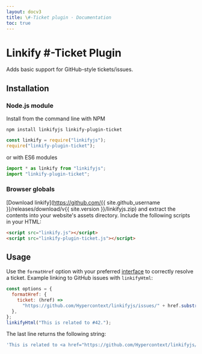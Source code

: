 ```yaml
---
layout: docv3
title: \#-Ticket plugin · Documentation
toc: true
---
```


# Linkify #-Ticket Plugin

Adds basic support for GitHub-style tickets/issues.

## Installation

### Node.js module

Install from the command line with NPM

```
npm install linkifyjs linkify-plugin-ticket
```

```js
const linkify = require("linkifyjs");
require("linkify-plugin-ticket");
```

or with ES6 modules

```js
import * as linkify from "linkifyjs";
import "linkify-plugin-ticket";
```

### Browser globals

[Download linkify](https://github.com/{{ site.github_username }}/releases/download/v{{ site.version }}/linkifyjs.zip)
and extract the contents into your website's assets directory.
Include the following scripts in your HTML:

```html
<script src="linkify.js"></script>
<script src="linkify-plugin-ticket.js"></script>
```

## Usage

Use the `formatHref` option with your preferred [interface](interfaces.html) to
correctly resolve a ticket. Example linking to GitHub issues with
`linkifyHtml`:

```js
const options = {
  formatHref: {
    ticket: (href) =>
      "https://github.com/Hypercontext/linkifyjs/issues/" + href.substr(1),
  },
};
linkifyHtml("This is related to #42.");
```

The last line returns the following string:

```js
'This is related to <a href="https://github.com/Hypercontext/linkifyjs/issues/42">#42</a>.';
```
